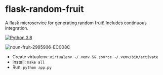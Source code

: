 # flask-random-fruit
A flask microservice for generating random fruit!
Includes continuous integration.

[![Python 3.8](https://github.com/noahgift/flask-random-fruit/actions/workflows/main.yml/badge.svg)](https://github.com/noahgift/flask-random-fruit/actions/workflows/main.yml)


![noun-fruit-2995906-EC008C](https://user-images.githubusercontent.com/58792/159097075-0b56852e-b6ff-4708-8d27-9474e5d17be5.png)

* Create virtualenv:  `virtualenv ~/.venv && source ~/.venv/bin/activate`
* Install:  `make all`
* Run:  `python app.py`

